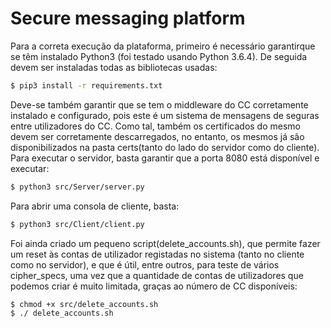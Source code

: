 # Secure messaging platform

Para a correta execução da plataforma, primeiro é necessário garantirque se têm instalado Python3 (foi testado usando Python 3.6.4). 
De seguida devem ser instaladas todas as bibliotecas usadas:
```bash
$ pip3 install -r requirements.txt
```

Deve-se também garantir que se tem o middleware do CC corretamente instalado e configurado, pois este é um sistema de mensagens de seguras
entre utilizadores do CC. Como tal, também os certificados do mesmo devem ser corretamente descarregados, no entanto, os mesmos já são
disponibilizados na pasta certs(tanto do lado do servidor como do cliente).
Para executar o servidor, basta garantir que a porta 8080 está disponível e executar:
```bash
$ python3 src/Server/server.py
```

Para abrir uma consola de cliente, basta:

```bash
$ python3 src/Client/client.py
```

Foi ainda criado um pequeno script(delete_accounts.sh), que permite fazer um reset às contas de utilizador registadas no sistema (tanto no cliente 
como no servidor), e que é útil, entre outros, para teste de vários cipher_specs, uma vez que a quantidade de contas de utilizadores que 
podemos criar é muito limitada, graças ao número de CC disponíveis:

```bash
$ chmod +x src/delete_accounts.sh
$ ./ delete_accounts.sh
```
